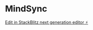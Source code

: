 # MindSync

[Edit in StackBlitz next generation editor ⚡️](https://stackblitz.com/~/github.com/Praju0911/MindSync)